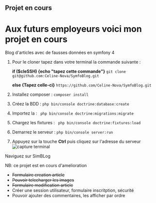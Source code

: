 ## Projet en cours

# Aux futurs employeurs voici mon projet en cours

Blog d'articles avec de fausses données en symfony 4

1. Pour le cloner tapez dans votre terminal la commande suivante : 

   **if ($cleSSH) {echo "tapez cette commande"}**
``` git clone git@github.com:Celine-Nova/SymfoBlog.git ```
   
   **else {Tapez celle-ci}**
``` https://github.com/Celine-Nova/SymfoBlog.git ```
    

2. Installez composer :
``` composer install ```

3. Créez la BDD :
``` php bin/console doctrine:database:create ```

4. Importez la :
```  php bin/console doctrine:migrations:migrate ```

5. Chargez les fixtures :
```  php bin/console doctrine:fixtures:load ```

6. Demarrez le serveur :
``` php bin/console server:run ```

7. Appuyez sur la touche **Ctrl** puis cliquez sur l'adresse du serveur ![capture terminal](images/Capture_terminal.PNG)

<span class="text-info">Naviguez sur  SimBLog</span>



NB: ce projet est en cours d'amelioration

- ~~Formulaire creation article~~
- ~~Pouvoir telecharger les images~~
- ~~Formulaire modification article~~
- Créer une session utilisateur, formulaire inscritption, sécurité
- Pouvoir ajouter des commentaires, les afficher par ordre